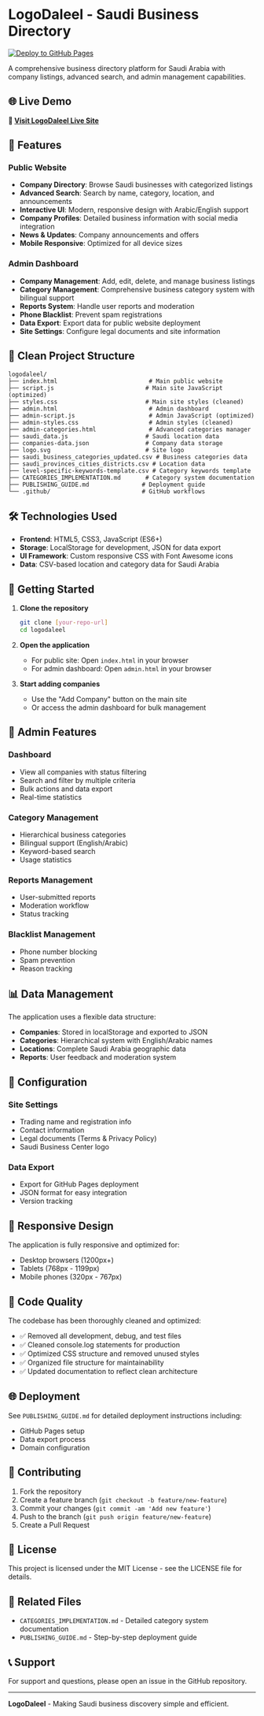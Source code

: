 # LogoDaleel - Saudi Business Directory

[![Deploy to GitHub Pages](https://github.com/mustafa3430/logodaleel/actions/workflows/deploy.yml/badge.svg)](https://github.com/mustafa3430/logodaleel/actions/workflows/deploy.yml)

A comprehensive business directory platform for Saudi Arabia with company listings, advanced search, and admin management capabilities.

## 🌐 Live Demo
**🔗 [Visit LogoDaleel Live Site](https://mustafa3430.github.io/logodaleel/)**

## 🚀 Features

### Public Website
- **Company Directory**: Browse Saudi businesses with categorized listings
- **Advanced Search**: Search by name, category, location, and announcements
- **Interactive UI**: Modern, responsive design with Arabic/English support
- **Company Profiles**: Detailed business information with social media integration
- **News & Updates**: Company announcements and offers
- **Mobile Responsive**: Optimized for all device sizes

### Admin Dashboard  
- **Company Management**: Add, edit, delete, and manage business listings
- **Category Management**: Comprehensive business category system with bilingual support
- **Reports System**: Handle user reports and moderation
- **Phone Blacklist**: Prevent spam registrations
- **Data Export**: Export data for public website deployment
- **Site Settings**: Configure legal documents and site information

## 📁 Clean Project Structure

```
logodaleel/
├── index.html                          # Main public website
├── script.js                          # Main site JavaScript (optimized)
├── styles.css                         # Main site styles (cleaned)
├── admin.html                          # Admin dashboard
├── admin-script.js                     # Admin JavaScript (optimized)
├── admin-styles.css                    # Admin styles (cleaned)
├── admin-categories.html               # Advanced categories manager
├── saudi_data.js                      # Saudi location data
├── companies-data.json                # Company data storage
├── logo.svg                           # Site logo
├── saudi_business_categories_updated.csv # Business categories data
├── saudi_provinces_cities_districts.csv # Location data
├── level-specific-keywords-template.csv # Category keywords template
├── CATEGORIES_IMPLEMENTATION.md       # Category system documentation
├── PUBLISHING_GUIDE.md               # Deployment guide
└── .github/                          # GitHub workflows
```

## 🛠️ Technologies Used

- **Frontend**: HTML5, CSS3, JavaScript (ES6+)
- **Storage**: LocalStorage for development, JSON for data export
- **UI Framework**: Custom responsive CSS with Font Awesome icons
- **Data**: CSV-based location and category data for Saudi Arabia

## 🚀 Getting Started

1. **Clone the repository**
   ```bash
   git clone [your-repo-url]
   cd logodaleel
   ```

2. **Open the application**
   - For public site: Open `index.html` in your browser
   - For admin dashboard: Open `admin.html` in your browser

3. **Start adding companies**
   - Use the "Add Company" button on the main site
   - Or access the admin dashboard for bulk management

## 💼 Admin Features

### Dashboard
- View all companies with status filtering
- Search and filter by multiple criteria
- Bulk actions and data export
- Real-time statistics

### Category Management
- Hierarchical business categories
- Bilingual support (English/Arabic)
- Keyword-based search
- Usage statistics

### Reports Management
- User-submitted reports
- Moderation workflow
- Status tracking

### Blacklist Management
- Phone number blocking
- Spam prevention
- Reason tracking

## 📊 Data Management

The application uses a flexible data structure:

- **Companies**: Stored in localStorage and exported to JSON
- **Categories**: Hierarchical system with English/Arabic names
- **Locations**: Complete Saudi Arabia geographic data
- **Reports**: User feedback and moderation system

## 🔧 Configuration

### Site Settings
- Trading name and registration info
- Contact information
- Legal documents (Terms & Privacy Policy)
- Saudi Business Center logo

### Data Export
- Export for GitHub Pages deployment
- JSON format for easy integration
- Version tracking

## 📱 Responsive Design

The application is fully responsive and optimized for:
- Desktop browsers (1200px+)
- Tablets (768px - 1199px)  
- Mobile phones (320px - 767px)

## 🧹 Code Quality

The codebase has been thoroughly cleaned and optimized:
- ✅ Removed all development, debug, and test files
- ✅ Cleaned console.log statements for production
- ✅ Optimized CSS structure and removed unused styles
- ✅ Organized file structure for maintainability
- ✅ Updated documentation to reflect clean architecture

## 🌐 Deployment

See `PUBLISHING_GUIDE.md` for detailed deployment instructions including:
- GitHub Pages setup
- Data export process
- Domain configuration

## 🤝 Contributing

1. Fork the repository
2. Create a feature branch (`git checkout -b feature/new-feature`)
3. Commit your changes (`git commit -am 'Add new feature'`)
4. Push to the branch (`git push origin feature/new-feature`)
5. Create a Pull Request

## 📝 License

This project is licensed under the MIT License - see the LICENSE file for details.

## 🔗 Related Files

- `CATEGORIES_IMPLEMENTATION.md` - Detailed category system documentation
- `PUBLISHING_GUIDE.md` - Step-by-step deployment guide

## 📞 Support

For support and questions, please open an issue in the GitHub repository.

---

**LogoDaleel** - Making Saudi business discovery simple and efficient.
